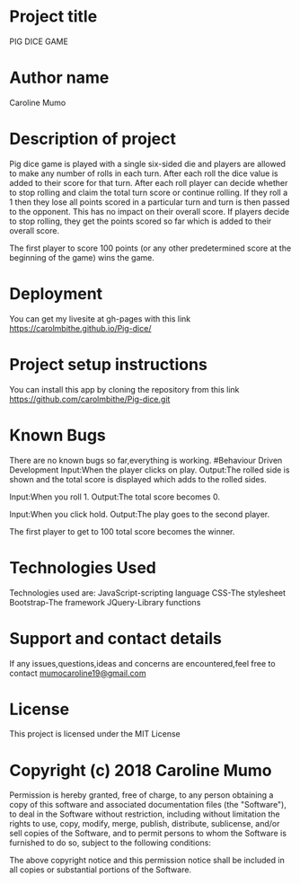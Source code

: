 # Project title
PIG DICE GAME
# Author name
Caroline Mumo
# Description of project
Pig dice game is played with a single six-sided die and players are allowed to make any number of rolls in each turn. After each roll the dice value is added to their score for that turn. After each roll player can decide whether to stop rolling and claim the total turn score or continue rolling. If they roll a 1 then they lose all points scored in a particular turn and turn is then passed to the opponent. This has no impact on their overall score. If players decide to stop rolling, they get the points scored so far which is added to their overall score.

The first player to score 100 points (or any other predetermined score at the beginning of the game) wins the game.

# Deployment
You can get my livesite at gh-pages with this link  https://carolmbithe.github.io/Pig-dice/

# Project setup instructions
You can install this app by cloning the repository from this link https://github.com/carolmbithe/Pig-dice.git

# Known Bugs
There are no known bugs so far,everything is working.
#Behaviour Driven Development
Input:When the player clicks on play.
Output:The rolled side is shown and the total score is displayed which adds to the rolled sides.

Input:When you roll 1.
Output:The total score becomes 0.

Input:When you click hold.
Output:The play goes to the second player.

The first player to get to 100 total score becomes the winner.  


# Technologies Used
Technologies used are:
JavaScript-scripting language
CSS-The stylesheet
Bootstrap-The framework
JQuery-Library functions

# Support and contact details
 If any issues,questions,ideas and concerns are encountered,feel free to contact mumocaroline19@gmail.com

# License
This project is licensed under the MIT License
# Copyright (c) 2018 Caroline Mumo
Permission is hereby granted, free of charge, to any person obtaining a copy
of this software and associated documentation files (the "Software"), to deal
in the Software without restriction, including without limitation the rights
to use, copy, modify, merge, publish, distribute, sublicense, and/or sell
copies of the Software, and to permit persons to whom the Software is
furnished to do so, subject to the following conditions:

The above copyright notice and this permission notice shall be included in
all copies or substantial portions of the Software.
